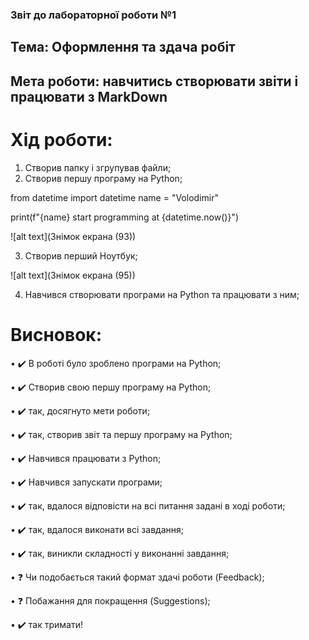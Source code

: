 ### Звіт до лабораторної роботи №1
## Тема: Оформлення та здача робіт
## Мета роботи: навчитись створювати звіти і працювати з MarkDown
# Хід роботи:
1. Створив папку і згрупував файли;
2. Створив першу програму на Python;

from datetime import datetime
name = "Volodimir"

print(f"{name} start programming at {datetime.now()}")
 
 ![alt text](Знімок екрана (93))


3. Створив перший Ноутбук;


 ![alt text](Знімок екрана (95))

4. Навчився створювати програми на Python та працювати з ним;

# Висновок:
• ✔️ В роботі було зроблено програми на Python;

• ✔️ Створив свою першу програму на Python;

• ✔️ так, досягнуто мети роботи;

• ✔️ так, створив звіт та першу програму на Python;

• ✔️ Навчився працювати з Python;

• ✔️ Навчився запускати програми;

• ✔️ так, вдалося відповісти на всі питання задані в ході роботи;

• ✔️ так, вдалося виконати всі завдання;

• ✔️ так, виникли складності у виконанні завдання;

• ❓ Чи подобається такий формат здачі роботи (Feedback);

• ❓ Побажання для покращення (Suggestions);

• ✔️ так тримати!
